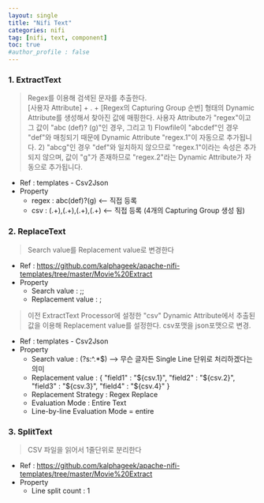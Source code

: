 ```yaml
---
layout: single
title: "Nifi Text"
categories: nifi
tag: [nifi, text, component]
toc: true
#author_profile : false
---
```




### 1. ExtractText
> Regex를 이용해 검색된 문자를 추출한다.<br>
> [사용자 Attribute] + . + [Regex의 Capturing Group 순번] 형태의 Dynamic Attribute를 생성해서 찾아진 값에 매핑한다. 사용자 Attribute가 "regex"이고 그 값이 "abc (def)? (g)"인 경우, 그리고 1) Flowfile이 "abcdef"인 경우 "def"와 매칭되기 때문에 Dynamic Attribute "regex.1"이 자동으로 추가됩니다. 2) "abcg"인 경우 "def"와 일치하지 않으므로 "regex.1"이라는 속성은 추가되지 않으며, 값이 "g"가 존재하므로 "regex.2"라는 Dynamic Attribute가 자동으로 추가됩니다. 

* Ref : templates - Csv2Json
* Property
  - regex : abc(def)?(g)  <-- 직접 등록
  - csv : (.+),(.+),(.+),(.+)  <-- 직접 등록 (4개의 Capturing Group 생성 됨)
  
  
### 2. ReplaceText
> Search value를 Replacement value로 변경한다

* Ref : https://github.com/kalphageek/apache-nifi-templates/tree/master/Movie%20Extract
* Property
  - Search value : ;;
  - Replacement value : ;

> 이전 ExtractText Processor에 설정한 "csv" Dynamic Attribute에서 추출된 값을 이용해 Replacement value를 설정한다. csv포맷을 json포맷으로 변경.

* Ref : templates - Csv2Json
* Property
  - Search value : (?s:^.*$)  --> 무슨 글자든 Single Line 단위로 처리하겠다는 의미
  - Replacement value : { "field1" : "${csv.1}", "field2" : "${csv.2}", "field3" : "${csv.3}", "field4" : "${csv.4}" }
  - Replacement Strategy : Regex Replace
  - Evaluation Mode : Entire Text
  - Line-by-line Evaluation Mode = entire
  
  
### 3. SplitText
> CSV 파일을 읽어서 1줄단위로 분리한다

* Ref : https://github.com/kalphageek/apache-nifi-templates/tree/master/Movie%20Extract
* Property
  - Line split count : 1